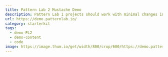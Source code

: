 ```yaml
---
title: Pattern Lab 2 Mustache Demo
description: Pattern Lab 1 projects should work with minimal changes in Pattern Lab 2.
url: https://demo.patternlab.io/
category: starterkit
tags:
  - demo-PL2
  - demo-content
  - code
image: https://image.thum.io/get/width/800/crop/600/https://demo.patternlab.io/
---
```

